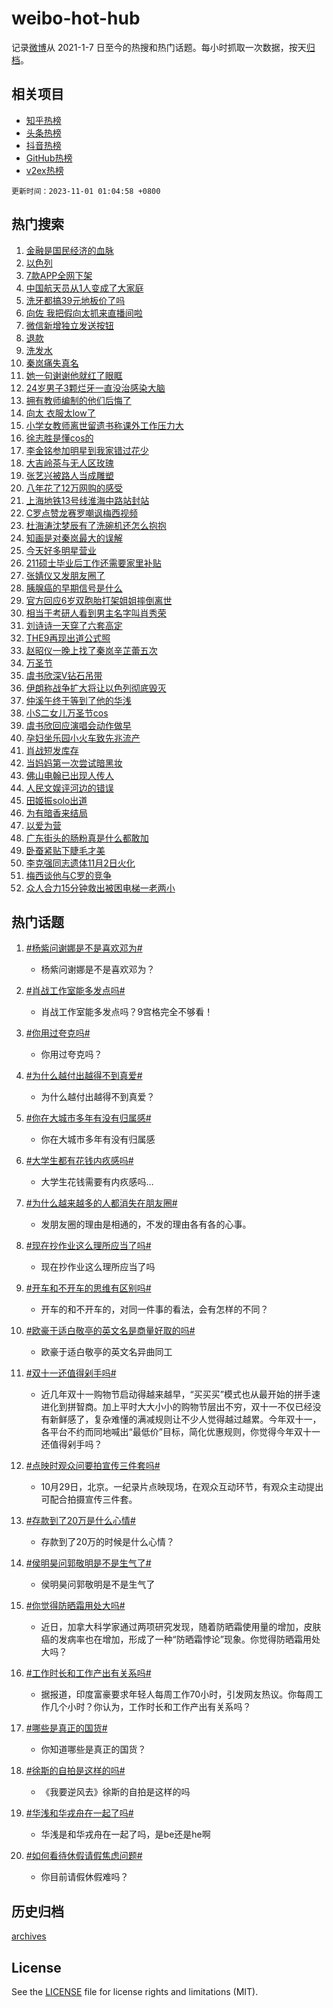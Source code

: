 # weibo-hot-hub

记录[微博](https://www.weibo.com)从 2021-1-7 日至今的热搜和热门话题。每小时抓取一次数据，按天[归档](archives)。

## 相关项目

- [知乎热榜](https://github.com/lonnyzhang423/zhihu-hot-hub)
- [头条热榜](https://github.com/lonnyzhang423/toutiao-hot-hub)
- [抖音热榜](https://github.com/lonnyzhang423/douyin-hot-hub)
- [GitHub热榜](https://github.com/lonnyzhang423/github-hot-hub)
- [v2ex热榜](https://github.com/lonnyzhang423/v2ex-hot-hub)


`更新时间：2023-11-01 01:04:58 +0800`

## 热门搜索

1. [金融是国民经济的血脉](https://m.weibo.cn/search?containerid=100103type%3D1%26t%3D10%26q%3D%23%E9%87%91%E8%9E%8D%E6%98%AF%E5%9B%BD%E6%B0%91%E7%BB%8F%E6%B5%8E%E7%9A%84%E8%A1%80%E8%84%89%23&stream_entry_id=51&isnewpage=1&extparam=seat%3D1%26c_type%3D51%26pos%3D0%26cate%3D10103%26dgr%3D0%26filter_type%3Drealtimehot%26q%3D%2523%25E9%2587%2591%25E8%259E%258D%25E6%2598%25AF%25E5%259B%25BD%25E6%25B0%2591%25E7%25BB%258F%25E6%25B5%258E%25E7%259A%2584%25E8%25A1%2580%25E8%2584%2589%2523%26stream_entry_id%3D51%26display_time%3D1698771896%26pre_seqid%3D169877189653402145157)
1. [以色列](https://m.weibo.cn/search?containerid=100103type%3D1%26t%3D10%26q%3D%23%E4%BB%A5%E8%89%B2%E5%88%97%23&stream_entry_id=31&isnewpage=1&extparam=seat%3D1%26flag%3D2%26realpos%3D1%26band_rank%3D1%26cate%3D5001%26pos%3D0%26filter_type%3Drealtimehot%26q%3D%2523%25E4%25BB%25A5%25E8%2589%25B2%25E5%2588%2597%2523%26dgr%3D0%26lcate%3D5001%26c_type%3D31%26stream_entry_id%3D31%26display_time%3D1698771896%26pre_seqid%3D169877189653402145157)
1. [7款APP全网下架](https://m.weibo.cn/search?containerid=100103type%3D1%26t%3D10%26q%3D%237%E6%AC%BEAPP%E5%85%A8%E7%BD%91%E4%B8%8B%E6%9E%B6%23&stream_entry_id=31&isnewpage=1&extparam=seat%3D1%26flag%3D2%26realpos%3D2%26band_rank%3D2%26cate%3D5001%26pos%3D1%26filter_type%3Drealtimehot%26q%3D%25237%25E6%25AC%25BEAPP%25E5%2585%25A8%25E7%25BD%2591%25E4%25B8%258B%25E6%259E%25B6%2523%26dgr%3D0%26lcate%3D5001%26c_type%3D31%26stream_entry_id%3D31%26display_time%3D1698771896%26pre_seqid%3D169877189653402145157)
1. [中国航天员从1人变成了大家庭](https://m.weibo.cn/search?containerid=100103type%3D1%26t%3D10%26q%3D%23%E4%B8%AD%E5%9B%BD%E8%88%AA%E5%A4%A9%E5%91%98%E4%BB%8E1%E4%BA%BA%E5%8F%98%E6%88%90%E4%BA%86%E5%A4%A7%E5%AE%B6%E5%BA%AD%23&stream_entry_id=31&isnewpage=1&extparam=seat%3D1%26flag%3D0%26realpos%3D3%26band_rank%3D3%26cate%3D5001%26pos%3D2%26filter_type%3Drealtimehot%26q%3D%2523%25E4%25B8%25AD%25E5%259B%25BD%25E8%2588%25AA%25E5%25A4%25A9%25E5%2591%2598%25E4%25BB%258E1%25E4%25BA%25BA%25E5%258F%2598%25E6%2588%2590%25E4%25BA%2586%25E5%25A4%25A7%25E5%25AE%25B6%25E5%25BA%25AD%2523%26dgr%3D0%26lcate%3D5001%26c_type%3D31%26stream_entry_id%3D31%26display_time%3D1698771896%26pre_seqid%3D169877189653402145157)
1. [洗牙都搞39元地板价了吗](https://m.weibo.cn/search?containerid=100103type%3D1%26t%3D10%26q%3D%23%E6%B4%97%E7%89%99%E9%83%BD%E6%90%9E39%E5%85%83%E5%9C%B0%E6%9D%BF%E4%BB%B7%E4%BA%86%E5%90%97%23&stream_entry_id=31&isnewpage=1&extparam=seat%3D1%26c_type%3D31%26pos%3D3%26band_rank%3D4%26cate%3D5001%26filter_type%3Drealtimehot%26q%3D%2523%25E6%25B4%2597%25E7%2589%2599%25E9%2583%25BD%25E6%2590%259E39%25E5%2585%2583%25E5%259C%25B0%25E6%259D%25BF%25E4%25BB%25B7%25E4%25BA%2586%25E5%2590%2597%2523%26dgr%3D0%26adid%3D209924%26is_ad_pos%3D1%26lcate%3D5001%26topic_ad%3D1%26stream_entry_id%3D31%26display_time%3D1698771896%26pre_seqid%3D169877189653402145157)
1. [向佐 我把假向太抓来直播间啦](https://m.weibo.cn/search?containerid=100103type%3D1%26t%3D10%26q%3D%E5%90%91%E4%BD%90+%E6%88%91%E6%8A%8A%E5%81%87%E5%90%91%E5%A4%AA%E6%8A%93%E6%9D%A5%E7%9B%B4%E6%92%AD%E9%97%B4%E5%95%A6&stream_entry_id=31&isnewpage=1&extparam=seat%3D1%26flag%3D2%26realpos%3D4%26band_rank%3D4%26cate%3D5001%26pos%3D4%26filter_type%3Drealtimehot%26q%3D%25E5%2590%2591%25E4%25BD%2590%2520%25E6%2588%2591%25E6%258A%258A%25E5%2581%2587%25E5%2590%2591%25E5%25A4%25AA%25E6%258A%2593%25E6%259D%25A5%25E7%259B%25B4%25E6%2592%25AD%25E9%2597%25B4%25E5%2595%25A6%26dgr%3D0%26lcate%3D5001%26c_type%3D31%26stream_entry_id%3D31%26display_time%3D1698771896%26pre_seqid%3D169877189653402145157)
1. [微信新增独立发送按钮](https://m.weibo.cn/search?containerid=100103type%3D1%26t%3D10%26q%3D%23%E5%BE%AE%E4%BF%A1%E6%96%B0%E5%A2%9E%E7%8B%AC%E7%AB%8B%E5%8F%91%E9%80%81%E6%8C%89%E9%92%AE%23&stream_entry_id=31&isnewpage=1&extparam=seat%3D1%26flag%3D0%26realpos%3D5%26band_rank%3D5%26cate%3D5001%26pos%3D5%26filter_type%3Drealtimehot%26q%3D%2523%25E5%25BE%25AE%25E4%25BF%25A1%25E6%2596%25B0%25E5%25A2%259E%25E7%258B%25AC%25E7%25AB%258B%25E5%258F%2591%25E9%2580%2581%25E6%258C%2589%25E9%2592%25AE%2523%26dgr%3D0%26lcate%3D5001%26c_type%3D31%26stream_entry_id%3D31%26display_time%3D1698771896%26pre_seqid%3D169877189653402145157)
1. [退款](https://m.weibo.cn/search?containerid=100103type%3D1%26t%3D10%26q%3D%E9%80%80%E6%AC%BE&stream_entry_id=31&isnewpage=1&extparam=seat%3D1%26flag%3D2%26realpos%3D6%26band_rank%3D6%26cate%3D5001%26pos%3D6%26filter_type%3Drealtimehot%26q%3D%25E9%2580%2580%25E6%25AC%25BE%26dgr%3D0%26lcate%3D5001%26c_type%3D31%26stream_entry_id%3D31%26display_time%3D1698771896%26pre_seqid%3D169877189653402145157)
1. [洗发水](https://m.weibo.cn/search?containerid=100103type%3D1%26t%3D10%26q%3D%E6%B4%97%E5%8F%91%E6%B0%B4&stream_entry_id=31&isnewpage=1&extparam=seat%3D1%26flag%3D1%26realpos%3D7%26band_rank%3D7%26cate%3D5001%26pos%3D7%26filter_type%3Drealtimehot%26q%3D%25E6%25B4%2597%25E5%258F%2591%25E6%25B0%25B4%26dgr%3D0%26lcate%3D5001%26c_type%3D31%26stream_entry_id%3D31%26display_time%3D1698771896%26pre_seqid%3D169877189653402145157)
1. [秦岚痛失真名](https://m.weibo.cn/search?containerid=100103type%3D1%26t%3D10%26q%3D%23%E7%A7%A6%E5%B2%9A%E7%97%9B%E5%A4%B1%E7%9C%9F%E5%90%8D%23&stream_entry_id=31&isnewpage=1&extparam=seat%3D1%26flag%3D0%26realpos%3D8%26band_rank%3D8%26cate%3D5001%26pos%3D8%26filter_type%3Drealtimehot%26q%3D%2523%25E7%25A7%25A6%25E5%25B2%259A%25E7%2597%259B%25E5%25A4%25B1%25E7%259C%259F%25E5%2590%258D%2523%26dgr%3D0%26lcate%3D5001%26c_type%3D31%26stream_entry_id%3D31%26display_time%3D1698771896%26pre_seqid%3D169877189653402145157)
1. [她一句谢谢他就红了眼眶](https://m.weibo.cn/search?containerid=100103type%3D1%26t%3D10%26q%3D%23%E5%A5%B9%E4%B8%80%E5%8F%A5%E8%B0%A2%E8%B0%A2%E4%BB%96%E5%B0%B1%E7%BA%A2%E4%BA%86%E7%9C%BC%E7%9C%B6%23&stream_entry_id=31&isnewpage=1&extparam=seat%3D1%26flag%3D0%26realpos%3D9%26band_rank%3D9%26cate%3D5001%26pos%3D9%26filter_type%3Drealtimehot%26q%3D%2523%25E5%25A5%25B9%25E4%25B8%2580%25E5%258F%25A5%25E8%25B0%25A2%25E8%25B0%25A2%25E4%25BB%2596%25E5%25B0%25B1%25E7%25BA%25A2%25E4%25BA%2586%25E7%259C%25BC%25E7%259C%25B6%2523%26dgr%3D0%26lcate%3D5001%26c_type%3D31%26stream_entry_id%3D31%26display_time%3D1698771896%26pre_seqid%3D169877189653402145157)
1. [24岁男子3颗烂牙一直没治感染大脑](https://m.weibo.cn/search?containerid=100103type%3D1%26t%3D10%26q%3D%2324%E5%B2%81%E7%94%B7%E5%AD%903%E9%A2%97%E7%83%82%E7%89%99%E4%B8%80%E7%9B%B4%E6%B2%A1%E6%B2%BB%E6%84%9F%E6%9F%93%E5%A4%A7%E8%84%91%23&stream_entry_id=31&isnewpage=1&extparam=seat%3D1%26flag%3D0%26realpos%3D10%26band_rank%3D10%26cate%3D5001%26pos%3D10%26filter_type%3Drealtimehot%26q%3D%252324%25E5%25B2%2581%25E7%2594%25B7%25E5%25AD%25903%25E9%25A2%2597%25E7%2583%2582%25E7%2589%2599%25E4%25B8%2580%25E7%259B%25B4%25E6%25B2%25A1%25E6%25B2%25BB%25E6%2584%259F%25E6%259F%2593%25E5%25A4%25A7%25E8%2584%2591%2523%26dgr%3D0%26lcate%3D5001%26c_type%3D31%26stream_entry_id%3D31%26display_time%3D1698771896%26pre_seqid%3D169877189653402145157)
1. [拥有教师编制的他们后悔了](https://m.weibo.cn/search?containerid=100103type%3D1%26t%3D10%26q%3D%23%E6%8B%A5%E6%9C%89%E6%95%99%E5%B8%88%E7%BC%96%E5%88%B6%E7%9A%84%E4%BB%96%E4%BB%AC%E5%90%8E%E6%82%94%E4%BA%86%23&stream_entry_id=31&isnewpage=1&extparam=seat%3D1%26flag%3D2%26realpos%3D11%26band_rank%3D11%26cate%3D5001%26pos%3D11%26filter_type%3Drealtimehot%26q%3D%2523%25E6%258B%25A5%25E6%259C%2589%25E6%2595%2599%25E5%25B8%2588%25E7%25BC%2596%25E5%2588%25B6%25E7%259A%2584%25E4%25BB%2596%25E4%25BB%25AC%25E5%2590%258E%25E6%2582%2594%25E4%25BA%2586%2523%26dgr%3D0%26lcate%3D5001%26c_type%3D31%26stream_entry_id%3D31%26display_time%3D1698771896%26pre_seqid%3D169877189653402145157)
1. [向太 衣服太low了](https://m.weibo.cn/search?containerid=100103type%3D1%26t%3D10%26q%3D%E5%90%91%E5%A4%AA+%E8%A1%A3%E6%9C%8D%E5%A4%AAlow%E4%BA%86&stream_entry_id=31&isnewpage=1&extparam=seat%3D1%26flag%3D2%26realpos%3D12%26band_rank%3D12%26cate%3D5001%26pos%3D12%26filter_type%3Drealtimehot%26q%3D%25E5%2590%2591%25E5%25A4%25AA%2520%25E8%25A1%25A3%25E6%259C%258D%25E5%25A4%25AAlow%25E4%25BA%2586%26dgr%3D0%26lcate%3D5001%26c_type%3D31%26stream_entry_id%3D31%26display_time%3D1698771896%26pre_seqid%3D169877189653402145157)
1. [小学女教师离世留遗书称课外工作压力大](https://m.weibo.cn/search?containerid=100103type%3D1%26t%3D10%26q%3D%23%E5%B0%8F%E5%AD%A6%E5%A5%B3%E6%95%99%E5%B8%88%E7%A6%BB%E4%B8%96%E7%95%99%E9%81%97%E4%B9%A6%E7%A7%B0%E8%AF%BE%E5%A4%96%E5%B7%A5%E4%BD%9C%E5%8E%8B%E5%8A%9B%E5%A4%A7%23&stream_entry_id=31&isnewpage=1&extparam=seat%3D1%26flag%3D0%26realpos%3D13%26band_rank%3D13%26cate%3D5001%26pos%3D13%26filter_type%3Drealtimehot%26q%3D%2523%25E5%25B0%258F%25E5%25AD%25A6%25E5%25A5%25B3%25E6%2595%2599%25E5%25B8%2588%25E7%25A6%25BB%25E4%25B8%2596%25E7%2595%2599%25E9%2581%2597%25E4%25B9%25A6%25E7%25A7%25B0%25E8%25AF%25BE%25E5%25A4%2596%25E5%25B7%25A5%25E4%25BD%259C%25E5%258E%258B%25E5%258A%259B%25E5%25A4%25A7%2523%26dgr%3D0%26lcate%3D5001%26c_type%3D31%26stream_entry_id%3D31%26display_time%3D1698771896%26pre_seqid%3D169877189653402145157)
1. [徐志胜是懂cos的](https://m.weibo.cn/search?containerid=100103type%3D1%26t%3D10%26q%3D%23%E5%BE%90%E5%BF%97%E8%83%9C%E6%98%AF%E6%87%82cos%E7%9A%84%23&stream_entry_id=31&isnewpage=1&extparam=seat%3D1%26flag%3D1%26realpos%3D14%26band_rank%3D14%26cate%3D5001%26pos%3D14%26filter_type%3Drealtimehot%26q%3D%2523%25E5%25BE%2590%25E5%25BF%2597%25E8%2583%259C%25E6%2598%25AF%25E6%2587%2582cos%25E7%259A%2584%2523%26dgr%3D0%26lcate%3D5001%26c_type%3D31%26stream_entry_id%3D31%26display_time%3D1698771896%26pre_seqid%3D169877189653402145157)
1. [李金铭参加明星到我家错过花少](https://m.weibo.cn/search?containerid=100103type%3D1%26t%3D10%26q%3D%23%E6%9D%8E%E9%87%91%E9%93%AD%E5%8F%82%E5%8A%A0%E6%98%8E%E6%98%9F%E5%88%B0%E6%88%91%E5%AE%B6%E9%94%99%E8%BF%87%E8%8A%B1%E5%B0%91%23&stream_entry_id=31&isnewpage=1&extparam=seat%3D1%26flag%3D0%26realpos%3D15%26band_rank%3D15%26cate%3D5001%26pos%3D15%26filter_type%3Drealtimehot%26q%3D%2523%25E6%259D%258E%25E9%2587%2591%25E9%2593%25AD%25E5%258F%2582%25E5%258A%25A0%25E6%2598%258E%25E6%2598%259F%25E5%2588%25B0%25E6%2588%2591%25E5%25AE%25B6%25E9%2594%2599%25E8%25BF%2587%25E8%258A%25B1%25E5%25B0%2591%2523%26dgr%3D0%26lcate%3D5001%26c_type%3D31%26stream_entry_id%3D31%26display_time%3D1698771896%26pre_seqid%3D169877189653402145157)
1. [大吉岭茶与无人区玫瑰](https://m.weibo.cn/search?containerid=100103type%3D1%26t%3D10%26q%3D%E5%A4%A7%E5%90%89%E5%B2%AD%E8%8C%B6%E4%B8%8E%E6%97%A0%E4%BA%BA%E5%8C%BA%E7%8E%AB%E7%91%B0&stream_entry_id=31&isnewpage=1&extparam=seat%3D1%26flag%3D0%26realpos%3D16%26band_rank%3D16%26cate%3D5001%26pos%3D16%26filter_type%3Drealtimehot%26q%3D%25E5%25A4%25A7%25E5%2590%2589%25E5%25B2%25AD%25E8%258C%25B6%25E4%25B8%258E%25E6%2597%25A0%25E4%25BA%25BA%25E5%258C%25BA%25E7%258E%25AB%25E7%2591%25B0%26dgr%3D0%26lcate%3D5001%26c_type%3D31%26stream_entry_id%3D31%26display_time%3D1698771896%26pre_seqid%3D169877189653402145157)
1. [张艺兴被路人当成雕塑](https://m.weibo.cn/search?containerid=100103type%3D1%26t%3D10%26q%3D%23%E5%BC%A0%E8%89%BA%E5%85%B4%E8%A2%AB%E8%B7%AF%E4%BA%BA%E5%BD%93%E6%88%90%E9%9B%95%E5%A1%91%23&stream_entry_id=31&isnewpage=1&extparam=seat%3D1%26flag%3D0%26realpos%3D17%26band_rank%3D17%26cate%3D5001%26pos%3D17%26filter_type%3Drealtimehot%26q%3D%2523%25E5%25BC%25A0%25E8%2589%25BA%25E5%2585%25B4%25E8%25A2%25AB%25E8%25B7%25AF%25E4%25BA%25BA%25E5%25BD%2593%25E6%2588%2590%25E9%259B%2595%25E5%25A1%2591%2523%26dgr%3D0%26lcate%3D5001%26c_type%3D31%26stream_entry_id%3D31%26display_time%3D1698771896%26pre_seqid%3D169877189653402145157)
1. [八年花了12万网购的感受](https://m.weibo.cn/search?containerid=100103type%3D1%26t%3D10%26q%3D%23%E5%85%AB%E5%B9%B4%E8%8A%B1%E4%BA%8612%E4%B8%87%E7%BD%91%E8%B4%AD%E7%9A%84%E6%84%9F%E5%8F%97%23&stream_entry_id=31&isnewpage=1&extparam=seat%3D1%26flag%3D0%26realpos%3D18%26band_rank%3D18%26cate%3D5001%26pos%3D18%26filter_type%3Drealtimehot%26q%3D%2523%25E5%2585%25AB%25E5%25B9%25B4%25E8%258A%25B1%25E4%25BA%258612%25E4%25B8%2587%25E7%25BD%2591%25E8%25B4%25AD%25E7%259A%2584%25E6%2584%259F%25E5%258F%2597%2523%26dgr%3D0%26lcate%3D5001%26c_type%3D31%26stream_entry_id%3D31%26display_time%3D1698771896%26pre_seqid%3D169877189653402145157)
1. [上海地铁13号线淮海中路站封站](https://m.weibo.cn/search?containerid=100103type%3D1%26t%3D10%26q%3D%23%E4%B8%8A%E6%B5%B7%E5%9C%B0%E9%93%8113%E5%8F%B7%E7%BA%BF%E6%B7%AE%E6%B5%B7%E4%B8%AD%E8%B7%AF%E7%AB%99%E5%B0%81%E7%AB%99%23&stream_entry_id=31&isnewpage=1&extparam=seat%3D1%26flag%3D0%26realpos%3D19%26band_rank%3D19%26cate%3D5001%26pos%3D19%26filter_type%3Drealtimehot%26q%3D%2523%25E4%25B8%258A%25E6%25B5%25B7%25E5%259C%25B0%25E9%2593%258113%25E5%258F%25B7%25E7%25BA%25BF%25E6%25B7%25AE%25E6%25B5%25B7%25E4%25B8%25AD%25E8%25B7%25AF%25E7%25AB%2599%25E5%25B0%2581%25E7%25AB%2599%2523%26dgr%3D0%26lcate%3D5001%26c_type%3D31%26stream_entry_id%3D31%26display_time%3D1698771896%26pre_seqid%3D169877189653402145157)
1. [C罗点赞龙赛罗嘲讽梅西视频](https://m.weibo.cn/search?containerid=100103type%3D1%26t%3D10%26q%3D%23C%E7%BD%97%E7%82%B9%E8%B5%9E%E9%BE%99%E8%B5%9B%E7%BD%97%E5%98%B2%E8%AE%BD%E6%A2%85%E8%A5%BF%E8%A7%86%E9%A2%91%23&stream_entry_id=31&isnewpage=1&extparam=seat%3D1%26flag%3D0%26realpos%3D20%26band_rank%3D20%26cate%3D5001%26pos%3D20%26filter_type%3Drealtimehot%26q%3D%2523C%25E7%25BD%2597%25E7%2582%25B9%25E8%25B5%259E%25E9%25BE%2599%25E8%25B5%259B%25E7%25BD%2597%25E5%2598%25B2%25E8%25AE%25BD%25E6%25A2%2585%25E8%25A5%25BF%25E8%25A7%2586%25E9%25A2%2591%2523%26dgr%3D0%26lcate%3D5001%26c_type%3D31%26stream_entry_id%3D31%26display_time%3D1698771896%26pre_seqid%3D169877189653402145157)
1. [杜海涛沈梦辰有了洗碗机还怎么抱抱](https://m.weibo.cn/search?containerid=100103type%3D1%26t%3D10%26q%3D%23%E6%9D%9C%E6%B5%B7%E6%B6%9B%E6%B2%88%E6%A2%A6%E8%BE%B0%E6%9C%89%E4%BA%86%E6%B4%97%E7%A2%97%E6%9C%BA%E8%BF%98%E6%80%8E%E4%B9%88%E6%8A%B1%E6%8A%B1%23&stream_entry_id=31&isnewpage=1&extparam=seat%3D1%26flag%3D0%26realpos%3D21%26band_rank%3D21%26cate%3D5001%26pos%3D21%26filter_type%3Drealtimehot%26q%3D%2523%25E6%259D%259C%25E6%25B5%25B7%25E6%25B6%259B%25E6%25B2%2588%25E6%25A2%25A6%25E8%25BE%25B0%25E6%259C%2589%25E4%25BA%2586%25E6%25B4%2597%25E7%25A2%2597%25E6%259C%25BA%25E8%25BF%2598%25E6%2580%258E%25E4%25B9%2588%25E6%258A%25B1%25E6%258A%25B1%2523%26dgr%3D0%26lcate%3D5001%26c_type%3D31%26stream_entry_id%3D31%26display_time%3D1698771896%26pre_seqid%3D169877189653402145157)
1. [知画是对秦岚最大的误解](https://m.weibo.cn/search?containerid=100103type%3D1%26t%3D10%26q%3D%23%E7%9F%A5%E7%94%BB%E6%98%AF%E5%AF%B9%E7%A7%A6%E5%B2%9A%E6%9C%80%E5%A4%A7%E7%9A%84%E8%AF%AF%E8%A7%A3%23&stream_entry_id=31&isnewpage=1&extparam=seat%3D1%26flag%3D1%26realpos%3D22%26band_rank%3D22%26cate%3D5001%26pos%3D22%26filter_type%3Drealtimehot%26q%3D%2523%25E7%259F%25A5%25E7%2594%25BB%25E6%2598%25AF%25E5%25AF%25B9%25E7%25A7%25A6%25E5%25B2%259A%25E6%259C%2580%25E5%25A4%25A7%25E7%259A%2584%25E8%25AF%25AF%25E8%25A7%25A3%2523%26dgr%3D0%26lcate%3D5001%26c_type%3D31%26stream_entry_id%3D31%26display_time%3D1698771896%26pre_seqid%3D169877189653402145157)
1. [今天好多明星营业](https://m.weibo.cn/search?containerid=100103type%3D1%26t%3D10%26q%3D%23%E4%BB%8A%E5%A4%A9%E5%A5%BD%E5%A4%9A%E6%98%8E%E6%98%9F%E8%90%A5%E4%B8%9A%23&stream_entry_id=31&isnewpage=1&extparam=seat%3D1%26flag%3D0%26realpos%3D23%26band_rank%3D23%26cate%3D5001%26pos%3D23%26filter_type%3Drealtimehot%26q%3D%2523%25E4%25BB%258A%25E5%25A4%25A9%25E5%25A5%25BD%25E5%25A4%259A%25E6%2598%258E%25E6%2598%259F%25E8%2590%25A5%25E4%25B8%259A%2523%26dgr%3D0%26lcate%3D5001%26c_type%3D31%26stream_entry_id%3D31%26display_time%3D1698771896%26pre_seqid%3D169877189653402145157)
1. [211硕士毕业后工作还需要家里补贴](https://m.weibo.cn/search?containerid=100103type%3D1%26t%3D10%26q%3D%23211%E7%A1%95%E5%A3%AB%E6%AF%95%E4%B8%9A%E5%90%8E%E5%B7%A5%E4%BD%9C%E8%BF%98%E9%9C%80%E8%A6%81%E5%AE%B6%E9%87%8C%E8%A1%A5%E8%B4%B4%23&stream_entry_id=31&isnewpage=1&extparam=seat%3D1%26flag%3D0%26realpos%3D24%26band_rank%3D24%26cate%3D5001%26pos%3D24%26filter_type%3Drealtimehot%26q%3D%2523211%25E7%25A1%2595%25E5%25A3%25AB%25E6%25AF%2595%25E4%25B8%259A%25E5%2590%258E%25E5%25B7%25A5%25E4%25BD%259C%25E8%25BF%2598%25E9%259C%2580%25E8%25A6%2581%25E5%25AE%25B6%25E9%2587%258C%25E8%25A1%25A5%25E8%25B4%25B4%2523%26dgr%3D0%26lcate%3D5001%26c_type%3D31%26stream_entry_id%3D31%26display_time%3D1698771896%26pre_seqid%3D169877189653402145157)
1. [张婧仪又发朋友圈了](https://m.weibo.cn/search?containerid=100103type%3D1%26t%3D10%26q%3D%23%E5%BC%A0%E5%A9%A7%E4%BB%AA%E5%8F%88%E5%8F%91%E6%9C%8B%E5%8F%8B%E5%9C%88%E4%BA%86%23&stream_entry_id=31&isnewpage=1&extparam=seat%3D1%26flag%3D0%26realpos%3D25%26band_rank%3D25%26cate%3D5001%26pos%3D25%26filter_type%3Drealtimehot%26q%3D%2523%25E5%25BC%25A0%25E5%25A9%25A7%25E4%25BB%25AA%25E5%258F%2588%25E5%258F%2591%25E6%259C%258B%25E5%258F%258B%25E5%259C%2588%25E4%25BA%2586%2523%26dgr%3D0%26lcate%3D5001%26c_type%3D31%26stream_entry_id%3D31%26display_time%3D1698771896%26pre_seqid%3D169877189653402145157)
1. [胰腺癌的早期信号是什么](https://m.weibo.cn/search?containerid=100103type%3D1%26t%3D10%26q%3D%23%E8%83%B0%E8%85%BA%E7%99%8C%E7%9A%84%E6%97%A9%E6%9C%9F%E4%BF%A1%E5%8F%B7%E6%98%AF%E4%BB%80%E4%B9%88%23&stream_entry_id=31&isnewpage=1&extparam=seat%3D1%26flag%3D0%26realpos%3D26%26band_rank%3D26%26cate%3D5001%26pos%3D26%26filter_type%3Drealtimehot%26q%3D%2523%25E8%2583%25B0%25E8%2585%25BA%25E7%2599%258C%25E7%259A%2584%25E6%2597%25A9%25E6%259C%259F%25E4%25BF%25A1%25E5%258F%25B7%25E6%2598%25AF%25E4%25BB%2580%25E4%25B9%2588%2523%26dgr%3D0%26lcate%3D5001%26c_type%3D31%26stream_entry_id%3D31%26display_time%3D1698771896%26pre_seqid%3D169877189653402145157)
1. [官方回应6岁双胞胎打架姐姐摔倒离世](https://m.weibo.cn/search?containerid=100103type%3D1%26t%3D10%26q%3D%23%E5%AE%98%E6%96%B9%E5%9B%9E%E5%BA%946%E5%B2%81%E5%8F%8C%E8%83%9E%E8%83%8E%E6%89%93%E6%9E%B6%E5%A7%90%E5%A7%90%E6%91%94%E5%80%92%E7%A6%BB%E4%B8%96%23&stream_entry_id=31&isnewpage=1&extparam=seat%3D1%26flag%3D0%26realpos%3D27%26band_rank%3D27%26cate%3D5001%26pos%3D27%26filter_type%3Drealtimehot%26q%3D%2523%25E5%25AE%2598%25E6%2596%25B9%25E5%259B%259E%25E5%25BA%25946%25E5%25B2%2581%25E5%258F%258C%25E8%2583%259E%25E8%2583%258E%25E6%2589%2593%25E6%259E%25B6%25E5%25A7%2590%25E5%25A7%2590%25E6%2591%2594%25E5%2580%2592%25E7%25A6%25BB%25E4%25B8%2596%2523%26dgr%3D0%26lcate%3D5001%26c_type%3D31%26stream_entry_id%3D31%26display_time%3D1698771896%26pre_seqid%3D169877189653402145157)
1. [相当于考研人看到男主名字叫肖秀荣](https://m.weibo.cn/search?containerid=100103type%3D1%26t%3D10%26q%3D%E7%9B%B8%E5%BD%93%E4%BA%8E%E8%80%83%E7%A0%94%E4%BA%BA%E7%9C%8B%E5%88%B0%E7%94%B7%E4%B8%BB%E5%90%8D%E5%AD%97%E5%8F%AB%E8%82%96%E7%A7%80%E8%8D%A3&stream_entry_id=31&isnewpage=1&extparam=seat%3D1%26flag%3D0%26realpos%3D28%26band_rank%3D28%26cate%3D5001%26pos%3D28%26filter_type%3Drealtimehot%26q%3D%25E7%259B%25B8%25E5%25BD%2593%25E4%25BA%258E%25E8%2580%2583%25E7%25A0%2594%25E4%25BA%25BA%25E7%259C%258B%25E5%2588%25B0%25E7%2594%25B7%25E4%25B8%25BB%25E5%2590%258D%25E5%25AD%2597%25E5%258F%25AB%25E8%2582%2596%25E7%25A7%2580%25E8%258D%25A3%26dgr%3D0%26lcate%3D5001%26c_type%3D31%26stream_entry_id%3D31%26display_time%3D1698771896%26pre_seqid%3D169877189653402145157)
1. [刘诗诗一天穿了六套高定](https://m.weibo.cn/search?containerid=100103type%3D1%26t%3D10%26q%3D%E5%88%98%E8%AF%97%E8%AF%97%E4%B8%80%E5%A4%A9%E7%A9%BF%E4%BA%86%E5%85%AD%E5%A5%97%E9%AB%98%E5%AE%9A&stream_entry_id=31&isnewpage=1&extparam=seat%3D1%26flag%3D0%26realpos%3D29%26band_rank%3D29%26cate%3D5001%26pos%3D29%26filter_type%3Drealtimehot%26q%3D%25E5%2588%2598%25E8%25AF%2597%25E8%25AF%2597%25E4%25B8%2580%25E5%25A4%25A9%25E7%25A9%25BF%25E4%25BA%2586%25E5%2585%25AD%25E5%25A5%2597%25E9%25AB%2598%25E5%25AE%259A%26dgr%3D0%26lcate%3D5001%26c_type%3D31%26stream_entry_id%3D31%26display_time%3D1698771896%26pre_seqid%3D169877189653402145157)
1. [THE9再现出道公式照](https://m.weibo.cn/search?containerid=100103type%3D1%26t%3D10%26q%3D%23THE9%E5%86%8D%E7%8E%B0%E5%87%BA%E9%81%93%E5%85%AC%E5%BC%8F%E7%85%A7%23&stream_entry_id=31&isnewpage=1&extparam=seat%3D1%26flag%3D0%26realpos%3D30%26band_rank%3D30%26cate%3D5001%26pos%3D30%26filter_type%3Drealtimehot%26q%3D%2523THE9%25E5%2586%258D%25E7%258E%25B0%25E5%2587%25BA%25E9%2581%2593%25E5%2585%25AC%25E5%25BC%258F%25E7%2585%25A7%2523%26dgr%3D0%26lcate%3D5001%26c_type%3D31%26stream_entry_id%3D31%26display_time%3D1698771896%26pre_seqid%3D169877189653402145157)
1. [赵昭仪一晚上找了秦岚辛芷蕾五次](https://m.weibo.cn/search?containerid=100103type%3D1%26t%3D10%26q%3D%23%E8%B5%B5%E6%98%AD%E4%BB%AA%E4%B8%80%E6%99%9A%E4%B8%8A%E6%89%BE%E4%BA%86%E7%A7%A6%E5%B2%9A%E8%BE%9B%E8%8A%B7%E8%95%BE%E4%BA%94%E6%AC%A1%23&stream_entry_id=31&isnewpage=1&extparam=seat%3D1%26flag%3D1%26realpos%3D31%26band_rank%3D31%26cate%3D5001%26pos%3D31%26filter_type%3Drealtimehot%26q%3D%2523%25E8%25B5%25B5%25E6%2598%25AD%25E4%25BB%25AA%25E4%25B8%2580%25E6%2599%259A%25E4%25B8%258A%25E6%2589%25BE%25E4%25BA%2586%25E7%25A7%25A6%25E5%25B2%259A%25E8%25BE%259B%25E8%258A%25B7%25E8%2595%25BE%25E4%25BA%2594%25E6%25AC%25A1%2523%26dgr%3D0%26lcate%3D5001%26c_type%3D31%26stream_entry_id%3D31%26display_time%3D1698771896%26pre_seqid%3D169877189653402145157)
1. [万圣节](https://m.weibo.cn/search?containerid=100103type%3D1%26t%3D10%26q%3D%E4%B8%87%E5%9C%A3%E8%8A%82&stream_entry_id=31&isnewpage=1&extparam=seat%3D1%26flag%3D0%26realpos%3D32%26band_rank%3D32%26cate%3D5001%26pos%3D32%26filter_type%3Drealtimehot%26q%3D%25E4%25B8%2587%25E5%259C%25A3%25E8%258A%2582%26dgr%3D0%26lcate%3D5001%26c_type%3D31%26stream_entry_id%3D31%26display_time%3D1698771896%26pre_seqid%3D169877189653402145157)
1. [虞书欣深V钻石吊带](https://m.weibo.cn/search?containerid=100103type%3D1%26t%3D10%26q%3D%23%E8%99%9E%E4%B9%A6%E6%AC%A3%E6%B7%B1V%E9%92%BB%E7%9F%B3%E5%90%8A%E5%B8%A6%23&stream_entry_id=31&isnewpage=1&extparam=seat%3D1%26flag%3D0%26realpos%3D33%26band_rank%3D33%26cate%3D5001%26pos%3D33%26filter_type%3Drealtimehot%26q%3D%2523%25E8%2599%259E%25E4%25B9%25A6%25E6%25AC%25A3%25E6%25B7%25B1V%25E9%2592%25BB%25E7%259F%25B3%25E5%2590%258A%25E5%25B8%25A6%2523%26dgr%3D0%26lcate%3D5001%26c_type%3D31%26stream_entry_id%3D31%26display_time%3D1698771896%26pre_seqid%3D169877189653402145157)
1. [伊朗称战争扩大将让以色列彻底毁灭](https://m.weibo.cn/search?containerid=100103type%3D1%26t%3D10%26q%3D%23%E4%BC%8A%E6%9C%97%E7%A7%B0%E6%88%98%E4%BA%89%E6%89%A9%E5%A4%A7%E5%B0%86%E8%AE%A9%E4%BB%A5%E8%89%B2%E5%88%97%E5%BD%BB%E5%BA%95%E6%AF%81%E7%81%AD%23&stream_entry_id=31&isnewpage=1&extparam=seat%3D1%26flag%3D0%26realpos%3D34%26band_rank%3D34%26cate%3D5001%26pos%3D34%26filter_type%3Drealtimehot%26q%3D%2523%25E4%25BC%258A%25E6%259C%2597%25E7%25A7%25B0%25E6%2588%2598%25E4%25BA%2589%25E6%2589%25A9%25E5%25A4%25A7%25E5%25B0%2586%25E8%25AE%25A9%25E4%25BB%25A5%25E8%2589%25B2%25E5%2588%2597%25E5%25BD%25BB%25E5%25BA%2595%25E6%25AF%2581%25E7%2581%25AD%2523%26dgr%3D0%26lcate%3D5001%26c_type%3D31%26stream_entry_id%3D31%26display_time%3D1698771896%26pre_seqid%3D169877189653402145157)
1. [仲溪午终于等到了他的华浅](https://m.weibo.cn/search?containerid=100103type%3D1%26t%3D10%26q%3D%23%E4%BB%B2%E6%BA%AA%E5%8D%88%E7%BB%88%E4%BA%8E%E7%AD%89%E5%88%B0%E4%BA%86%E4%BB%96%E7%9A%84%E5%8D%8E%E6%B5%85%23&stream_entry_id=31&isnewpage=1&extparam=seat%3D1%26flag%3D1%26realpos%3D35%26band_rank%3D35%26cate%3D5001%26pos%3D35%26filter_type%3Drealtimehot%26q%3D%2523%25E4%25BB%25B2%25E6%25BA%25AA%25E5%258D%2588%25E7%25BB%2588%25E4%25BA%258E%25E7%25AD%2589%25E5%2588%25B0%25E4%25BA%2586%25E4%25BB%2596%25E7%259A%2584%25E5%258D%258E%25E6%25B5%2585%2523%26dgr%3D0%26lcate%3D5001%26c_type%3D31%26stream_entry_id%3D31%26display_time%3D1698771896%26pre_seqid%3D169877189653402145157)
1. [小S二女儿万圣节cos](https://m.weibo.cn/search?containerid=100103type%3D1%26t%3D10%26q%3D%23%E5%B0%8FS%E4%BA%8C%E5%A5%B3%E5%84%BF%E4%B8%87%E5%9C%A3%E8%8A%82cos%23&stream_entry_id=31&isnewpage=1&extparam=seat%3D1%26flag%3D0%26realpos%3D36%26band_rank%3D36%26cate%3D5001%26pos%3D36%26filter_type%3Drealtimehot%26q%3D%2523%25E5%25B0%258FS%25E4%25BA%258C%25E5%25A5%25B3%25E5%2584%25BF%25E4%25B8%2587%25E5%259C%25A3%25E8%258A%2582cos%2523%26dgr%3D0%26lcate%3D5001%26c_type%3D31%26stream_entry_id%3D31%26display_time%3D1698771896%26pre_seqid%3D169877189653402145157)
1. [虞书欣回应演唱会动作做早](https://m.weibo.cn/search?containerid=100103type%3D1%26t%3D10%26q%3D%23%E8%99%9E%E4%B9%A6%E6%AC%A3%E5%9B%9E%E5%BA%94%E6%BC%94%E5%94%B1%E4%BC%9A%E5%8A%A8%E4%BD%9C%E5%81%9A%E6%97%A9%23&stream_entry_id=31&isnewpage=1&extparam=seat%3D1%26flag%3D0%26realpos%3D37%26band_rank%3D37%26cate%3D5001%26pos%3D37%26filter_type%3Drealtimehot%26q%3D%2523%25E8%2599%259E%25E4%25B9%25A6%25E6%25AC%25A3%25E5%259B%259E%25E5%25BA%2594%25E6%25BC%2594%25E5%2594%25B1%25E4%25BC%259A%25E5%258A%25A8%25E4%25BD%259C%25E5%2581%259A%25E6%2597%25A9%2523%26dgr%3D0%26lcate%3D5001%26c_type%3D31%26stream_entry_id%3D31%26display_time%3D1698771896%26pre_seqid%3D169877189653402145157)
1. [孕妇坐乐园小火车致先兆流产](https://m.weibo.cn/search?containerid=100103type%3D1%26t%3D10%26q%3D%23%E5%AD%95%E5%A6%87%E5%9D%90%E4%B9%90%E5%9B%AD%E5%B0%8F%E7%81%AB%E8%BD%A6%E8%87%B4%E5%85%88%E5%85%86%E6%B5%81%E4%BA%A7%23&stream_entry_id=31&isnewpage=1&extparam=seat%3D1%26flag%3D0%26realpos%3D38%26band_rank%3D38%26cate%3D5001%26pos%3D38%26filter_type%3Drealtimehot%26q%3D%2523%25E5%25AD%2595%25E5%25A6%2587%25E5%259D%2590%25E4%25B9%2590%25E5%259B%25AD%25E5%25B0%258F%25E7%2581%25AB%25E8%25BD%25A6%25E8%2587%25B4%25E5%2585%2588%25E5%2585%2586%25E6%25B5%2581%25E4%25BA%25A7%2523%26dgr%3D0%26lcate%3D5001%26c_type%3D31%26stream_entry_id%3D31%26display_time%3D1698771896%26pre_seqid%3D169877189653402145157)
1. [肖战短发库存](https://m.weibo.cn/search?containerid=100103type%3D1%26t%3D10%26q%3D%23%E8%82%96%E6%88%98%E7%9F%AD%E5%8F%91%E5%BA%93%E5%AD%98%23&stream_entry_id=31&isnewpage=1&extparam=seat%3D1%26flag%3D0%26realpos%3D39%26band_rank%3D39%26cate%3D5001%26pos%3D39%26filter_type%3Drealtimehot%26q%3D%2523%25E8%2582%2596%25E6%2588%2598%25E7%259F%25AD%25E5%258F%2591%25E5%25BA%2593%25E5%25AD%2598%2523%26dgr%3D0%26lcate%3D5001%26c_type%3D31%26stream_entry_id%3D31%26display_time%3D1698771896%26pre_seqid%3D169877189653402145157)
1. [当妈妈第一次尝试暗黑妆](https://m.weibo.cn/search?containerid=100103type%3D1%26t%3D10%26q%3D%E5%BD%93%E5%A6%88%E5%A6%88%E7%AC%AC%E4%B8%80%E6%AC%A1%E5%B0%9D%E8%AF%95%E6%9A%97%E9%BB%91%E5%A6%86&stream_entry_id=31&isnewpage=1&extparam=seat%3D1%26flag%3D0%26realpos%3D40%26band_rank%3D40%26cate%3D5001%26pos%3D40%26filter_type%3Drealtimehot%26q%3D%25E5%25BD%2593%25E5%25A6%2588%25E5%25A6%2588%25E7%25AC%25AC%25E4%25B8%2580%25E6%25AC%25A1%25E5%25B0%259D%25E8%25AF%2595%25E6%259A%2597%25E9%25BB%2591%25E5%25A6%2586%26dgr%3D0%26lcate%3D5001%26c_type%3D31%26stream_entry_id%3D31%26display_time%3D1698771896%26pre_seqid%3D169877189653402145157)
1. [佛山电翰已出现人传人](https://m.weibo.cn/search?containerid=100103type%3D1%26t%3D10%26q%3D%23%E4%BD%9B%E5%B1%B1%E7%94%B5%E7%BF%B0%E5%B7%B2%E5%87%BA%E7%8E%B0%E4%BA%BA%E4%BC%A0%E4%BA%BA%23&stream_entry_id=31&isnewpage=1&extparam=seat%3D1%26flag%3D0%26realpos%3D41%26band_rank%3D41%26cate%3D5001%26pos%3D41%26filter_type%3Drealtimehot%26q%3D%2523%25E4%25BD%259B%25E5%25B1%25B1%25E7%2594%25B5%25E7%25BF%25B0%25E5%25B7%25B2%25E5%2587%25BA%25E7%258E%25B0%25E4%25BA%25BA%25E4%25BC%25A0%25E4%25BA%25BA%2523%26dgr%3D0%26lcate%3D5001%26c_type%3D31%26stream_entry_id%3D31%26display_time%3D1698771896%26pre_seqid%3D169877189653402145157)
1. [人民文娱评河边的错误](https://m.weibo.cn/search?containerid=100103type%3D1%26t%3D10%26q%3D%23%E4%BA%BA%E6%B0%91%E6%96%87%E5%A8%B1%E8%AF%84%E6%B2%B3%E8%BE%B9%E7%9A%84%E9%94%99%E8%AF%AF%23&stream_entry_id=31&isnewpage=1&extparam=seat%3D1%26flag%3D1%26realpos%3D42%26band_rank%3D42%26cate%3D5001%26pos%3D42%26filter_type%3Drealtimehot%26q%3D%2523%25E4%25BA%25BA%25E6%25B0%2591%25E6%2596%2587%25E5%25A8%25B1%25E8%25AF%2584%25E6%25B2%25B3%25E8%25BE%25B9%25E7%259A%2584%25E9%2594%2599%25E8%25AF%25AF%2523%26dgr%3D0%26lcate%3D5001%26c_type%3D31%26stream_entry_id%3D31%26display_time%3D1698771896%26pre_seqid%3D169877189653402145157)
1. [田姬振solo出道](https://m.weibo.cn/search?containerid=100103type%3D1%26t%3D10%26q%3D%23%E7%94%B0%E5%A7%AC%E6%8C%AFsolo%E5%87%BA%E9%81%93%23&stream_entry_id=31&isnewpage=1&extparam=seat%3D1%26flag%3D1%26realpos%3D43%26band_rank%3D43%26cate%3D5001%26pos%3D43%26filter_type%3Drealtimehot%26q%3D%2523%25E7%2594%25B0%25E5%25A7%25AC%25E6%258C%25AFsolo%25E5%2587%25BA%25E9%2581%2593%2523%26dgr%3D0%26lcate%3D5001%26c_type%3D31%26stream_entry_id%3D31%26display_time%3D1698771896%26pre_seqid%3D169877189653402145157)
1. [为有暗香来结局](https://m.weibo.cn/search?containerid=100103type%3D1%26t%3D10%26q%3D%23%E4%B8%BA%E6%9C%89%E6%9A%97%E9%A6%99%E6%9D%A5%E7%BB%93%E5%B1%80%23&stream_entry_id=31&isnewpage=1&extparam=seat%3D1%26flag%3D0%26realpos%3D44%26band_rank%3D44%26cate%3D5001%26pos%3D44%26filter_type%3Drealtimehot%26q%3D%2523%25E4%25B8%25BA%25E6%259C%2589%25E6%259A%2597%25E9%25A6%2599%25E6%259D%25A5%25E7%25BB%2593%25E5%25B1%2580%2523%26dgr%3D0%26lcate%3D5001%26c_type%3D31%26stream_entry_id%3D31%26display_time%3D1698771896%26pre_seqid%3D169877189653402145157)
1. [以爱为营](https://m.weibo.cn/search?containerid=100103type%3D1%26t%3D10%26q%3D%E4%BB%A5%E7%88%B1%E4%B8%BA%E8%90%A5&stream_entry_id=31&isnewpage=1&extparam=seat%3D1%26flag%3D0%26realpos%3D45%26band_rank%3D45%26cate%3D5001%26pos%3D45%26filter_type%3Drealtimehot%26q%3D%25E4%25BB%25A5%25E7%2588%25B1%25E4%25B8%25BA%25E8%2590%25A5%26dgr%3D0%26lcate%3D5001%26c_type%3D31%26stream_entry_id%3D31%26display_time%3D1698771896%26pre_seqid%3D169877189653402145157)
1. [广东街头的肠粉真是什么都敢加](https://m.weibo.cn/search?containerid=100103type%3D1%26t%3D10%26q%3D%23%E5%B9%BF%E4%B8%9C%E8%A1%97%E5%A4%B4%E7%9A%84%E8%82%A0%E7%B2%89%E7%9C%9F%E6%98%AF%E4%BB%80%E4%B9%88%E9%83%BD%E6%95%A2%E5%8A%A0%23&stream_entry_id=31&isnewpage=1&extparam=seat%3D1%26flag%3D0%26realpos%3D46%26band_rank%3D46%26cate%3D5001%26pos%3D46%26filter_type%3Drealtimehot%26q%3D%2523%25E5%25B9%25BF%25E4%25B8%259C%25E8%25A1%2597%25E5%25A4%25B4%25E7%259A%2584%25E8%2582%25A0%25E7%25B2%2589%25E7%259C%259F%25E6%2598%25AF%25E4%25BB%2580%25E4%25B9%2588%25E9%2583%25BD%25E6%2595%25A2%25E5%258A%25A0%2523%26dgr%3D0%26lcate%3D5001%26c_type%3D31%26stream_entry_id%3D31%26display_time%3D1698771896%26pre_seqid%3D169877189653402145157)
1. [卧蚕紧贴下睫毛才美](https://m.weibo.cn/search?containerid=100103type%3D1%26t%3D10%26q%3D%E5%8D%A7%E8%9A%95%E7%B4%A7%E8%B4%B4%E4%B8%8B%E7%9D%AB%E6%AF%9B%E6%89%8D%E7%BE%8E&stream_entry_id=31&isnewpage=1&extparam=seat%3D1%26flag%3D1%26realpos%3D47%26band_rank%3D47%26cate%3D5001%26pos%3D47%26filter_type%3Drealtimehot%26q%3D%25E5%258D%25A7%25E8%259A%2595%25E7%25B4%25A7%25E8%25B4%25B4%25E4%25B8%258B%25E7%259D%25AB%25E6%25AF%259B%25E6%2589%258D%25E7%25BE%258E%26dgr%3D0%26lcate%3D5001%26c_type%3D31%26stream_entry_id%3D31%26display_time%3D1698771896%26pre_seqid%3D169877189653402145157)
1. [李克强同志遗体11月2日火化](https://m.weibo.cn/search?containerid=100103type%3D1%26t%3D10%26q%3D%23%E6%9D%8E%E5%85%8B%E5%BC%BA%E5%90%8C%E5%BF%97%E9%81%97%E4%BD%9311%E6%9C%882%E6%97%A5%E7%81%AB%E5%8C%96%23&stream_entry_id=31&isnewpage=1&extparam=seat%3D1%26flag%3D0%26realpos%3D48%26band_rank%3D48%26cate%3D5001%26pos%3D48%26filter_type%3Drealtimehot%26q%3D%2523%25E6%259D%258E%25E5%2585%258B%25E5%25BC%25BA%25E5%2590%258C%25E5%25BF%2597%25E9%2581%2597%25E4%25BD%259311%25E6%259C%25882%25E6%2597%25A5%25E7%2581%25AB%25E5%258C%2596%2523%26dgr%3D0%26lcate%3D5001%26c_type%3D31%26stream_entry_id%3D31%26display_time%3D1698771896%26pre_seqid%3D169877189653402145157)
1. [梅西谈他与C罗的竞争](https://m.weibo.cn/search?containerid=100103type%3D1%26t%3D10%26q%3D%E6%A2%85%E8%A5%BF%E8%B0%88%E4%BB%96%E4%B8%8EC%E7%BD%97%E7%9A%84%E7%AB%9E%E4%BA%89&stream_entry_id=31&isnewpage=1&extparam=seat%3D1%26flag%3D1%26realpos%3D49%26band_rank%3D49%26cate%3D5001%26pos%3D49%26filter_type%3Drealtimehot%26q%3D%25E6%25A2%2585%25E8%25A5%25BF%25E8%25B0%2588%25E4%25BB%2596%25E4%25B8%258EC%25E7%25BD%2597%25E7%259A%2584%25E7%25AB%259E%25E4%25BA%2589%26dgr%3D0%26lcate%3D5001%26c_type%3D31%26stream_entry_id%3D31%26display_time%3D1698771896%26pre_seqid%3D169877189653402145157)
1. [众人合力15分钟救出被困电梯一老两小](https://m.weibo.cn/search?containerid=100103type%3D1%26t%3D10%26q%3D%23%E4%BC%97%E4%BA%BA%E5%90%88%E5%8A%9B15%E5%88%86%E9%92%9F%E6%95%91%E5%87%BA%E8%A2%AB%E5%9B%B0%E7%94%B5%E6%A2%AF%E4%B8%80%E8%80%81%E4%B8%A4%E5%B0%8F%23&stream_entry_id=31&isnewpage=1&extparam=seat%3D1%26flag%3D32768%26realpos%3D50%26band_rank%3D50%26cate%3D5001%26pos%3D50%26filter_type%3Drealtimehot%26q%3D%2523%25E4%25BC%2597%25E4%25BA%25BA%25E5%2590%2588%25E5%258A%259B15%25E5%2588%2586%25E9%2592%259F%25E6%2595%2591%25E5%2587%25BA%25E8%25A2%25AB%25E5%259B%25B0%25E7%2594%25B5%25E6%25A2%25AF%25E4%25B8%2580%25E8%2580%2581%25E4%25B8%25A4%25E5%25B0%258F%2523%26dgr%3D0%26lcate%3D5001%26c_type%3D31%26stream_entry_id%3D31%26display_time%3D1698771896%26pre_seqid%3D169877189653402145157)

## 热门话题

1. [#杨紫问谢娜是不是喜欢邓为#](https://m.weibo.cn/search?containerid=231522type%3D1%26t%3D10%26q%3D%23%E6%9D%A8%E7%B4%AB%E9%97%AE%E8%B0%A2%E5%A8%9C%E6%98%AF%E4%B8%8D%E6%98%AF%E5%96%9C%E6%AC%A2%E9%82%93%E4%B8%BA%23&stream_entry_id=128&isnewpage=1&extparam=seat%3D1%26pos%3D1-0-0%26unitid%3D1698745038624%26c_type%3D128%26lcate%3D5004%26cate%3D5004%26dgr%3D0%26display_time%3D1698771898%26pre_seqid%3D169877189810007468172)
    - 杨紫问谢娜是不是喜欢邓为？

1. [#肖战工作室能多发点吗#](https://m.weibo.cn/search?containerid=231522type%3D1%26t%3D10%26q%3D%23%E8%82%96%E6%88%98%E5%B7%A5%E4%BD%9C%E5%AE%A4%E8%83%BD%E5%A4%9A%E5%8F%91%E7%82%B9%E5%90%97%23&stream_entry_id=128&isnewpage=1&extparam=seat%3D1%26pos%3D1-0-1%26unitid%3D1698757371197%26c_type%3D128%26lcate%3D5004%26cate%3D5004%26dgr%3D0%26display_time%3D1698771898%26pre_seqid%3D169877189810007468172)
    - 肖战工作室能多发点吗？9宫格完全不够看！

1. [#你用过夸克吗#](https://m.weibo.cn/search?containerid=231522type%3D1%26t%3D10%26q%3D%23%E4%BD%A0%E7%94%A8%E8%BF%87%E5%A4%B8%E5%85%8B%E5%90%97%23&stream_entry_id=128&isnewpage=1&extparam=seat%3D1%26pos%3D1-0-2%26unitid%3D1698679066396%26c_type%3D128%26lcate%3D5004%26cate%3D5004%26dgr%3D0%26display_time%3D1698771898%26pre_seqid%3D169877189810007468172)
    - 你用过夸克吗？

1. [#为什么越付出越得不到真爱#](https://m.weibo.cn/search?containerid=231522type%3D1%26t%3D10%26q%3D%23%E4%B8%BA%E4%BB%80%E4%B9%88%E8%B6%8A%E4%BB%98%E5%87%BA%E8%B6%8A%E5%BE%97%E4%B8%8D%E5%88%B0%E7%9C%9F%E7%88%B1%23&stream_entry_id=128&isnewpage=1&extparam=seat%3D1%26pos%3D1-0-3%26unitid%3D1698623816656%26c_type%3D128%26lcate%3D5004%26cate%3D5004%26dgr%3D0%26display_time%3D1698771898%26pre_seqid%3D169877189810007468172)
    - 为什么越付出越得不到真爱？

1. [#你在大城市多年有没有归属感#](https://m.weibo.cn/search?containerid=231522type%3D1%26t%3D10%26q%3D%23%E4%BD%A0%E5%9C%A8%E5%A4%A7%E5%9F%8E%E5%B8%82%E5%A4%9A%E5%B9%B4%E6%9C%89%E6%B2%A1%E6%9C%89%E5%BD%92%E5%B1%9E%E6%84%9F%23&stream_entry_id=128&isnewpage=1&extparam=seat%3D1%26pos%3D1-0-4%26unitid%3D1698656225330%26c_type%3D128%26lcate%3D5004%26cate%3D5004%26dgr%3D0%26display_time%3D1698771898%26pre_seqid%3D169877189810007468172)
    - 你在大城市多年有没有归属感

1. [#大学生都有花钱内疚感吗#](https://m.weibo.cn/search?containerid=231522type%3D1%26t%3D10%26q%3D%23%E5%A4%A7%E5%AD%A6%E7%94%9F%E9%83%BD%E6%9C%89%E8%8A%B1%E9%92%B1%E5%86%85%E7%96%9A%E6%84%9F%E5%90%97%23&stream_entry_id=128&isnewpage=1&extparam=seat%3D1%26pos%3D1-0-5%26unitid%3D1698744149639%26c_type%3D128%26lcate%3D5004%26cate%3D5004%26dgr%3D0%26display_time%3D1698771898%26pre_seqid%3D169877189810007468172)
    - 大学生花钱需要有内疚感吗…

1. [#为什么越来越多的人都消失在朋友圈#](https://m.weibo.cn/search?containerid=231522type%3D1%26t%3D10%26q%3D%23%E4%B8%BA%E4%BB%80%E4%B9%88%E8%B6%8A%E6%9D%A5%E8%B6%8A%E5%A4%9A%E7%9A%84%E4%BA%BA%E9%83%BD%E6%B6%88%E5%A4%B1%E5%9C%A8%E6%9C%8B%E5%8F%8B%E5%9C%88%23&stream_entry_id=128&isnewpage=1&extparam=seat%3D1%26pos%3D1-0-6%26unitid%3D1698769398747%26c_type%3D128%26lcate%3D5004%26cate%3D5004%26dgr%3D0%26display_time%3D1698771898%26pre_seqid%3D169877189810007468172)
    - 发朋友圈的理由是相通的，不发的理由各有各的心事。

1. [#现在抄作业这么理所应当了吗#](https://m.weibo.cn/search?containerid=231522type%3D1%26t%3D10%26q%3D%23%E7%8E%B0%E5%9C%A8%E6%8A%84%E4%BD%9C%E4%B8%9A%E8%BF%99%E4%B9%88%E7%90%86%E6%89%80%E5%BA%94%E5%BD%93%E4%BA%86%E5%90%97%23&stream_entry_id=128&isnewpage=1&extparam=seat%3D1%26pos%3D1-0-7%26unitid%3D1698758260565%26c_type%3D128%26lcate%3D5004%26cate%3D5004%26dgr%3D0%26display_time%3D1698771898%26pre_seqid%3D169877189810007468172)
    - 现在抄作业这么理所应当了吗

1. [#开车和不开车的思维有区别吗#](https://m.weibo.cn/search?containerid=231522type%3D1%26t%3D10%26q%3D%23%E5%BC%80%E8%BD%A6%E5%92%8C%E4%B8%8D%E5%BC%80%E8%BD%A6%E7%9A%84%E6%80%9D%E7%BB%B4%E6%9C%89%E5%8C%BA%E5%88%AB%E5%90%97%23&stream_entry_id=128&isnewpage=1&extparam=seat%3D1%26pos%3D1-0-8%26unitid%3D1698725263967%26c_type%3D128%26lcate%3D5004%26cate%3D5004%26dgr%3D0%26display_time%3D1698771898%26pre_seqid%3D169877189810007468172)
    - 开车的和不开车的，对同一件事的看法，会有怎样的不同？

1. [#欧豪于适白敬亭的英文名是商量好取的吗#](https://m.weibo.cn/search?containerid=231522type%3D1%26t%3D10%26q%3D%23%E6%AC%A7%E8%B1%AA%E4%BA%8E%E9%80%82%E7%99%BD%E6%95%AC%E4%BA%AD%E7%9A%84%E8%8B%B1%E6%96%87%E5%90%8D%E6%98%AF%E5%95%86%E9%87%8F%E5%A5%BD%E5%8F%96%E7%9A%84%E5%90%97%23&stream_entry_id=128&isnewpage=1&extparam=seat%3D1%26pos%3D1-0-9%26unitid%3D1698739054364%26c_type%3D128%26lcate%3D5004%26cate%3D5004%26dgr%3D0%26display_time%3D1698771898%26pre_seqid%3D169877189810007468172)
    - 欧豪于适白敬亭的英文名异曲同工

1. [#双十一还值得剁手吗#](https://m.weibo.cn/search?containerid=231522type%3D1%26t%3D10%26q%3D%23%E5%8F%8C%E5%8D%81%E4%B8%80%E8%BF%98%E5%80%BC%E5%BE%97%E5%89%81%E6%89%8B%E5%90%97%23&stream_entry_id=128&isnewpage=1&extparam=seat%3D1%26pos%3D1-0-10%26unitid%3D1698729742051%26c_type%3D128%26lcate%3D5004%26cate%3D5004%26dgr%3D0%26display_time%3D1698771898%26pre_seqid%3D169877189810007468172)
    - 近几年双十一购物节启动得越来越早，“买买买”模式也从最开始的拼手速进化到拼智商。加上平时大大小小的购物节层出不穷，双十一不仅已经没有新鲜感了，复杂难懂的满减规则让不少人觉得越过越累。今年双十一，各平台不约而同地喊出“最低价”目标，简化优惠规则，你觉得今年双十一还值得剁手吗？

1. [#点映时观众问要拍宣传三件套吗#](https://m.weibo.cn/search?containerid=231522type%3D1%26t%3D10%26q%3D%23%E7%82%B9%E6%98%A0%E6%97%B6%E8%A7%82%E4%BC%97%E9%97%AE%E8%A6%81%E6%8B%8D%E5%AE%A3%E4%BC%A0%E4%B8%89%E4%BB%B6%E5%A5%97%E5%90%97%23&stream_entry_id=128&isnewpage=1&extparam=seat%3D1%26pos%3D1-0-11%26unitid%3D1698632538206%26c_type%3D128%26lcate%3D5004%26cate%3D5004%26dgr%3D0%26display_time%3D1698771898%26pre_seqid%3D169877189810007468172)
    - 10月29日，北京。一纪录片点映现场，在观众互动环节，有观众主动提出可配合拍摄宣传三件套。

1. [#存款到了20万是什么心情#](https://m.weibo.cn/search?containerid=231522type%3D1%26t%3D10%26q%3D%23%E5%AD%98%E6%AC%BE%E5%88%B0%E4%BA%8620%E4%B8%87%E6%98%AF%E4%BB%80%E4%B9%88%E5%BF%83%E6%83%85%23&stream_entry_id=128&isnewpage=1&extparam=seat%3D1%26pos%3D1-0-12%26unitid%3D1698719268263%26c_type%3D128%26lcate%3D5004%26cate%3D5004%26dgr%3D0%26display_time%3D1698771898%26pre_seqid%3D169877189810007468172)
    - 存款到了20万的时候是什么心情？

1. [#侯明昊问郭敬明是不是生气了#](https://m.weibo.cn/search?containerid=231522type%3D1%26t%3D10%26q%3D%23%E4%BE%AF%E6%98%8E%E6%98%8A%E9%97%AE%E9%83%AD%E6%95%AC%E6%98%8E%E6%98%AF%E4%B8%8D%E6%98%AF%E7%94%9F%E6%B0%94%E4%BA%86%23&stream_entry_id=128&isnewpage=1&extparam=seat%3D1%26pos%3D1-0-13%26unitid%3D1698724356746%26c_type%3D128%26lcate%3D5004%26cate%3D5004%26dgr%3D0%26display_time%3D1698771898%26pre_seqid%3D169877189810007468172)
    - 侯明昊问郭敬明是不是生气了

1. [#你觉得防晒霜用处大吗#](https://m.weibo.cn/search?containerid=231522type%3D1%26t%3D10%26q%3D%23%E4%BD%A0%E8%A7%89%E5%BE%97%E9%98%B2%E6%99%92%E9%9C%9C%E7%94%A8%E5%A4%84%E5%A4%A7%E5%90%97%23&stream_entry_id=128&isnewpage=1&extparam=seat%3D1%26pos%3D1-0-14%26unitid%3D1698656860843%26c_type%3D128%26lcate%3D5004%26cate%3D5004%26dgr%3D0%26display_time%3D1698771898%26pre_seqid%3D169877189810007468172)
    - 近日，加拿大科学家通过两项研究发现，随着防晒霜使用量的增加，皮肤癌的发病率也在增加，形成了一种“防晒霜悖论”现象。你觉得防晒霜用处大吗？

1. [#工作时长和工作产出有关系吗#](https://m.weibo.cn/search?containerid=231522type%3D1%26t%3D10%26q%3D%23%E5%B7%A5%E4%BD%9C%E6%97%B6%E9%95%BF%E5%92%8C%E5%B7%A5%E4%BD%9C%E4%BA%A7%E5%87%BA%E6%9C%89%E5%85%B3%E7%B3%BB%E5%90%97%23&stream_entry_id=128&isnewpage=1&extparam=seat%3D1%26pos%3D1-0-15%26unitid%3D1698647209886%26c_type%3D128%26lcate%3D5004%26cate%3D5004%26dgr%3D0%26display_time%3D1698771898%26pre_seqid%3D169877189810007468172)
    - 据报道，印度富豪要求年轻人每周工作70小时，引发网友热议。你每周工作几个小时？你认为，工作时长和工作产出有关系吗？

1. [#哪些是真正的国货#](https://m.weibo.cn/search?containerid=231522type%3D1%26t%3D10%26q%3D%23%E5%93%AA%E4%BA%9B%E6%98%AF%E7%9C%9F%E6%AD%A3%E7%9A%84%E5%9B%BD%E8%B4%A7%23&stream_entry_id=128&isnewpage=1&extparam=seat%3D1%26pos%3D1-0-16%26unitid%3D1698758615589%26c_type%3D128%26lcate%3D5004%26cate%3D5004%26dgr%3D0%26display_time%3D1698771898%26pre_seqid%3D169877189810007468172)
    - 你知道哪些是真正的国货？

1. [#徐斯的自拍是这样的吗#](https://m.weibo.cn/search?containerid=231522type%3D1%26t%3D10%26q%3D%23%E5%BE%90%E6%96%AF%E7%9A%84%E8%87%AA%E6%8B%8D%E6%98%AF%E8%BF%99%E6%A0%B7%E7%9A%84%E5%90%97%23&stream_entry_id=128&isnewpage=1&extparam=seat%3D1%26pos%3D1-0-17%26unitid%3D1698755864197%26c_type%3D128%26lcate%3D5004%26cate%3D5004%26dgr%3D0%26display_time%3D1698771898%26pre_seqid%3D169877189810007468172)
    - 《我要逆风去》徐斯的自拍是这样的吗

1. [#华浅和华戎舟在一起了吗#](https://m.weibo.cn/search?containerid=231522type%3D1%26t%3D10%26q%3D%23%E5%8D%8E%E6%B5%85%E5%92%8C%E5%8D%8E%E6%88%8E%E8%88%9F%E5%9C%A8%E4%B8%80%E8%B5%B7%E4%BA%86%E5%90%97%23&stream_entry_id=128&isnewpage=1&extparam=seat%3D1%26pos%3D1-0-18%26unitid%3D1698753489613%26c_type%3D128%26lcate%3D5004%26cate%3D5004%26dgr%3D0%26display_time%3D1698771898%26pre_seqid%3D169877189810007468172)
    - 华浅是和华戎舟在一起了吗，是be还是he啊

1. [#如何看待休假请假焦虑问题#](https://m.weibo.cn/search?containerid=231522type%3D1%26t%3D10%26q%3D%23%E5%A6%82%E4%BD%95%E7%9C%8B%E5%BE%85%E4%BC%91%E5%81%87%E8%AF%B7%E5%81%87%E7%84%A6%E8%99%91%E9%97%AE%E9%A2%98%23&stream_entry_id=128&isnewpage=1&extparam=seat%3D1%26pos%3D1-0-19%26unitid%3D1698721672471%26c_type%3D128%26lcate%3D5004%26cate%3D5004%26dgr%3D0%26display_time%3D1698771898%26pre_seqid%3D169877189810007468172)
    - 你目前请假休假难吗？


## 历史归档

[archives](archives)

## License

See the [LICENSE](LICENSE) file for license rights and limitations (MIT).
